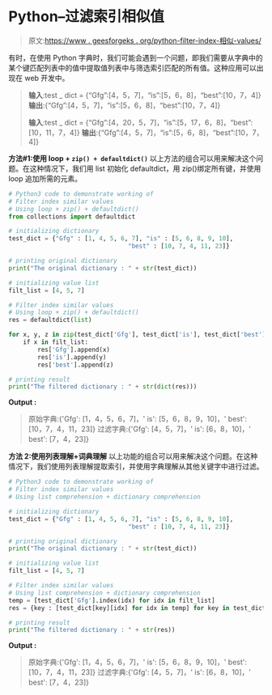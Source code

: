 # Python–过滤索引相似值

> 原文:[https://www . geesforgeks . org/python-filter-index-相似-values/](https://www.geeksforgeeks.org/python-filter-index-similar-values/)

有时，在使用 Python 字典时，我们可能会遇到一个问题，即我们需要从字典中的某个键匹配列表中的值中提取值列表中与筛选索引匹配的所有值。这种应用可以出现在 web 开发中。

> **输入**:test _ dict = {“Gfg”:[4，5，7]，“is”:[5，6，8]，“best”:[10，7，4]}
> **输出**:{“Gfg”:[4，5，7]，“is”:[5，6，8]，“best”:[10，7，4]}
> 
> **输入**:test _ dict = {“Gfg”:[4，20，5，7]，“is”:[5，17，6，8]，“best”:[10，11，7，4]}
> **输出**:{“Gfg”:[4，5，7]，“is”:[5，6，8]，“best”:[10，7，4]}

**方法#1:使用 loop + `zip() + defaultdict()`**
以上方法的组合可以用来解决这个问题。在这种情况下，我们用 list 初始化 defaultdict，用 zip()绑定所有键，并使用 loop 追加所需的元素。

```py
# Python3 code to demonstrate working of 
# Filter index similar values
# Using loop + zip() + defaultdict()
from collections import defaultdict

# initializing dictionary
test_dict = {"Gfg" : [1, 4, 5, 6, 7], "is" : [5, 6, 8, 9, 10], 
                                 "best" : [10, 7, 4, 11, 23]}

# printing original dictionary
print("The original dictionary : " + str(test_dict))

# initializing value list 
filt_list = [4, 5, 7]

# Filter index similar values
# Using loop + zip() + defaultdict()
res = defaultdict(list)

for x, y, z in zip(test_dict['Gfg'], test_dict['is'], test_dict['best']):
    if x in filt_list:
        res['Gfg'].append(x)
        res['is'].append(y)
        res['best'].append(z)

# printing result 
print("The filtered dictionary : " + str(dict(res))) 
```

**Output :**

> 原始字典:{'Gfg': [1，4，5，6，7]，' is': [5，6，8，9，10]，' best': [10，7，4，11，23]}
> 过滤字典:{'Gfg': [4，5，7]，' is': [6，8，10]，' best': [7，4，23]}

**方法 2:使用列表理解+词典理解**
以上功能的组合可以用来解决这个问题。在这种情况下，我们使用列表理解提取索引，并使用字典理解从其他关键字中进行过滤。

```py
# Python3 code to demonstrate working of 
# Filter index similar values
# Using list comprehension + dictionary comprehension

# initializing dictionary
test_dict = {"Gfg" : [1, 4, 5, 6, 7], "is" : [5, 6, 8, 9, 10], 
                                 "best" : [10, 7, 4, 11, 23]}

# printing original dictionary
print("The original dictionary : " + str(test_dict))

# initializing value list 
filt_list = [4, 5, 7]

# Filter index similar values
# Using list comprehension + dictionary comprehension
temp = [test_dict['Gfg'].index(idx) for idx in filt_list]
res = {key : [test_dict[key][idx] for idx in temp] for key in test_dict.keys()}

# printing result 
print("The filtered dictionary : " + str(res)) 
```

**Output :**

> 原始字典:{'Gfg': [1，4，5，6，7]，' is': [5，6，8，9，10]，' best': [10，7，4，11，23]}
> 过滤字典:{'Gfg': [4，5，7]，' is': [6，8，10]，' best': [7，4，23]}